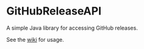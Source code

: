 # GitHubReleaseAPI
A simple Java library for accessing GitHub releases.

See the [wiki](https://github.com/hyperdefined/GitHubReleaseAPI/wiki) for usage.
